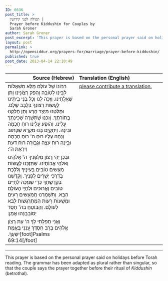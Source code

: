 ```yaml
---
ID: 6636
post_title: >
  תפילה לפני קידושין |
  Prayer before Kiddushin for Couples by
  Sarah Groner
author: Sarah Groner
post_excerpt: 'This prayer is based on the personal prayer said on holidays before Torah reading. The grammar has been adapted as plural rather than singular, so that the couple says the prayer together before their ritual of <em>Kiddushin</em> (betrothal).'
layout: post
permalink: >
  http://opensiddur.org/prayers-for/marriage/prayer-before-kiddushin/
published: true
post_date: 2013-04-14 22:10:49
---
```

<table style="margin-left: auto;margin-right: auto;" class="draggable">
<thead><tr><th id="x" style="text-align: right;">Source (Hebrew)</th><th style="text-align: left;">Translation (English)</th></tr></thead>
<tbody>
<tr>
<td style="vertical-align:top;" width="44%">
<div class="liturgy"><span  lang="he">
רִבּוֹנוֹ שֶׁל עוֹלָם מַלֵּא מִשְׁאֲלוֹת לִבִּינוּ לְטוֹבָה וְהָפֵק רְצוֹנִינוּ וְתֵן שְׁאֵלָתִינוּ. וְזַכֵּה לִנוּ וְכָל בְּנֵי בֵיתִינוּ לַעֲשוֹת רְצוֹנְךָ בְּלֵבָב שָׁלֵם. וּמַלְּטֵנוּ מִיֵּצֶר הָרָע וְתֵן חֶלְקֵנוּ בְּתוֹרָתֶךָ. וְזַכֵּנוּ שֶׁתִּשְׁרֶה שְׁכִינָתְךָ עָלֵינוּ. וְהוֹפַע עָלֵינוּ רוּחַ חָכְמָה וּבִינָה. וְיִתְקַיֵּם בָּנוּ מִקְרָא שֶׁכָּתוּב וְנָחָה עָלָיו רוּחַ ה' רוּחַ חָכְמָה וּבִינָה רוּחַ עֵצָה וּגְבוּרָה רוּחַ דַּעַת וְיִרְאַת ה':‏
</span></div></td>
 
<td style="vertical-align:top;" width="53%"><div class="english">
<a href="http://opensiddur.org/contribute/upload/">please contribute a translation.</a>
</td></tr>


<tr><td style="vertical-align:top;" width="44%">
<div class="liturgy"><span  lang="he">
וּבְכֵן יְהִי רָצוֹן מִלְּפָנֶיךָ ה' אֱלהֵינוּ וֵאלהֵי אֲבוֹתֵינוּ. שֶׁתְּזַכֵּנוּ לַעֲשוֹת מַעֲשים טוֹבִים בְּעֵינֶיךָ וְלָלֶכֶת בְּדַרְכֵי יְשָׁרִים לְפָנֶיךָ. וְקַדְּשֵׁנוּ בִּקְדֻשָׁתֶךָ כְּדֵי שֶׁנִּזְכֶּה לְחַיִּים טוֹבִים וַאֲרוּכִּים וּלְחַיֵּי הָעוֹלָם הַבָּא. וְתִשְׁמְרֵנוּ מִמַּעֲשּים רָעִים וּמִשָׁעוֹת רָעוֹת הַמִתְרַגְשׁות לָבא לְעוֹלָם. וְהַבּוֹטֵחַ בה' חֶסֶד יְסוֹבְבֶנְּהוּ אָמֵן:‏
</span></div></td>
 
<td style="vertical-align:top;" width="53%"><div class="english">

</td></tr>


<tr><td style="vertical-align:top;" width="44%">
<div class="liturgy"><span  lang="he">
וַאֲנִי תְפִלָּתִי לְךָ ה' עֵת רָצוֹן אֱלֹהִים בְּרָב חַסְדֶּךָ עֲנֵנִי בֶּאֱמֶת יִשְׁעֶךָ.‏[foot]Psalms 69:14[/foot]
</span></div></td>
 
<td style="vertical-align:top;" width="53%"><div class="english">

</td></tr>
</tbody>
</tbody></tbody></tbody></table>

<hr />

This prayer is based on the personal prayer said on holidays before Torah reading. The grammar has been adapted as plural rather than singular, so that the couple says the prayer together before their ritual of <em>Kiddushin</em> (betrothal).